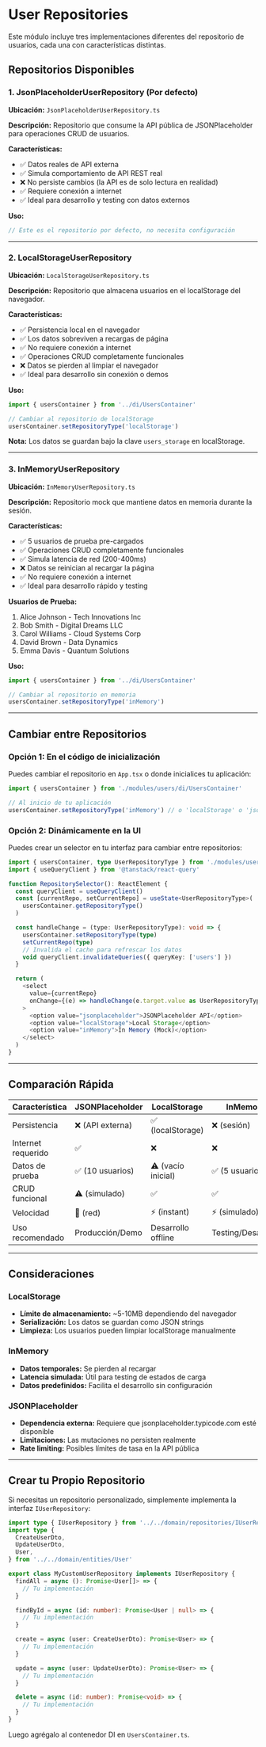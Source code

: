 # User Repositories

Este módulo incluye tres implementaciones diferentes del repositorio de usuarios, cada una con características distintas.

## Repositorios Disponibles

### 1. JsonPlaceholderUserRepository (Por defecto)

**Ubicación:** `JsonPlaceholderUserRepository.ts`

**Descripción:** Repositorio que consume la API pública de JSONPlaceholder para operaciones CRUD de usuarios.

**Características:**

- ✅ Datos reales de API externa
- ✅ Simula comportamiento de API REST real
- ❌ No persiste cambios (la API es de solo lectura en realidad)
- ✅ Requiere conexión a internet
- ✅ Ideal para desarrollo y testing con datos externos

**Uso:**

```typescript
// Este es el repositorio por defecto, no necesita configuración
```

---

### 2. LocalStorageUserRepository

**Ubicación:** `LocalStorageUserRepository.ts`

**Descripción:** Repositorio que almacena usuarios en el localStorage del navegador.

**Características:**

- ✅ Persistencia local en el navegador
- ✅ Los datos sobreviven a recargas de página
- ✅ No requiere conexión a internet
- ✅ Operaciones CRUD completamente funcionales
- ❌ Datos se pierden al limpiar el navegador
- ✅ Ideal para desarrollo sin conexión o demos

**Uso:**

```typescript
import { usersContainer } from '../di/UsersContainer'

// Cambiar al repositorio de localStorage
usersContainer.setRepositoryType('localStorage')
```

**Nota:** Los datos se guardan bajo la clave `users_storage` en localStorage.

---

### 3. InMemoryUserRepository

**Ubicación:** `InMemoryUserRepository.ts`

**Descripción:** Repositorio mock que mantiene datos en memoria durante la sesión.

**Características:**

- ✅ 5 usuarios de prueba pre-cargados
- ✅ Operaciones CRUD completamente funcionales
- ✅ Simula latencia de red (200-400ms)
- ❌ Datos se reinician al recargar la página
- ✅ No requiere conexión a internet
- ✅ Ideal para desarrollo rápido y testing

**Usuarios de Prueba:**

1. Alice Johnson - Tech Innovations Inc
2. Bob Smith - Digital Dreams LLC
3. Carol Williams - Cloud Systems Corp
4. David Brown - Data Dynamics
5. Emma Davis - Quantum Solutions

**Uso:**

```typescript
import { usersContainer } from '../di/UsersContainer'

// Cambiar al repositorio en memoria
usersContainer.setRepositoryType('inMemory')
```

---

## Cambiar entre Repositorios

### Opción 1: En el código de inicialización

Puedes cambiar el repositorio en `App.tsx` o donde inicialices tu aplicación:

```typescript
import { usersContainer } from './modules/users/di/UsersContainer'

// Al inicio de tu aplicación
usersContainer.setRepositoryType('inMemory') // o 'localStorage' o 'jsonplaceholder'
```

### Opción 2: Dinámicamente en la UI

Puedes crear un selector en tu interfaz para cambiar entre repositorios:

```typescript
import { usersContainer, type UserRepositoryType } from './modules/users/di/UsersContainer'
import { useQueryClient } from '@tanstack/react-query'

function RepositorySelector(): ReactElement {
  const queryClient = useQueryClient()
  const [currentRepo, setCurrentRepo] = useState<UserRepositoryType>(
    usersContainer.getRepositoryType()
  )

  const handleChange = (type: UserRepositoryType): void => {
    usersContainer.setRepositoryType(type)
    setCurrentRepo(type)
    // Invalida el cache para refrescar los datos
    void queryClient.invalidateQueries({ queryKey: ['users'] })
  }

  return (
    <select
      value={currentRepo}
      onChange={(e) => handleChange(e.target.value as UserRepositoryType)}
    >
      <option value="jsonplaceholder">JSONPlaceholder API</option>
      <option value="localStorage">Local Storage</option>
      <option value="inMemory">In Memory (Mock)</option>
    </select>
  )
}
```

---

## Comparación Rápida

| Característica     | JSONPlaceholder  | LocalStorage       | InMemory           |
| ------------------ | ---------------- | ------------------ | ------------------ |
| Persistencia       | ❌ (API externa) | ✅ (localStorage)  | ❌ (sesión)        |
| Internet requerido | ✅               | ❌                 | ❌                 |
| Datos de prueba    | ✅ (10 usuarios) | ⚠️ (vacío inicial) | ✅ (5 usuarios)    |
| CRUD funcional     | ⚠️ (simulado)    | ✅                 | ✅                 |
| Velocidad          | 🐢 (red)         | ⚡ (instant)       | ⚡ (simulado)      |
| Uso recomendado    | Producción/Demo  | Desarrollo offline | Testing/Desarrollo |

---

## Consideraciones

### LocalStorage

- **Límite de almacenamiento:** ~5-10MB dependiendo del navegador
- **Serialización:** Los datos se guardan como JSON strings
- **Limpieza:** Los usuarios pueden limpiar localStorage manualmente

### InMemory

- **Datos temporales:** Se pierden al recargar
- **Latencia simulada:** Útil para testing de estados de carga
- **Datos predefinidos:** Facilita el desarrollo sin configuración

### JSONPlaceholder

- **Dependencia externa:** Requiere que jsonplaceholder.typicode.com esté disponible
- **Limitaciones:** Las mutaciones no persisten realmente
- **Rate limiting:** Posibles límites de tasa en la API pública

---

## Crear tu Propio Repositorio

Si necesitas un repositorio personalizado, simplemente implementa la interfaz `IUserRepository`:

```typescript
import type { IUserRepository } from '../../domain/repositories/IUserRepository'
import type {
  CreateUserDto,
  UpdateUserDto,
  User,
} from '../../domain/entities/User'

export class MyCustomUserRepository implements IUserRepository {
  findAll = async (): Promise<User[]> => {
    // Tu implementación
  }

  findById = async (id: number): Promise<User | null> => {
    // Tu implementación
  }

  create = async (user: CreateUserDto): Promise<User> => {
    // Tu implementación
  }

  update = async (user: UpdateUserDto): Promise<User> => {
    // Tu implementación
  }

  delete = async (id: number): Promise<void> => {
    // Tu implementación
  }
}
```

Luego agrégalo al contenedor DI en `UsersContainer.ts`.
